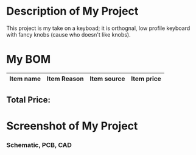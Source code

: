 # Description of My Project
This project is my take on a keyboad; it is orthognal, low profile keyboard with fancy knobs (cause who doesn't like knobs).

# My BOM
|Item name|Item Reason|Item source|Item price|
|---------|-----------|-----------|----------|

## Total Price:

# Screenshot of My Project
### Schematic, PCB, CAD
